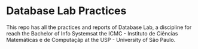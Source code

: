 # Database Lab Practices
This repo has all the practices and reports of Database Lab, a discipline for reach the Bachelor of Info Systemsat the ICMC - Instituto de Ciências Matemáticas e de Computaçãp at the USP - University of São Paulo.
